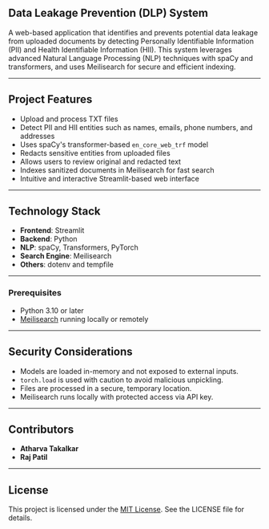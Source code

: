 ## Data Leakage Prevention (DLP) System

A web-based application that identifies and prevents potential data leakage from uploaded documents by detecting Personally Identifiable Information (PII) and Health Identifiable Information (HII). This system leverages advanced Natural Language Processing (NLP) techniques with spaCy and transformers, and uses Meilisearch for secure and efficient indexing.

---

## Project Features

- Upload and process TXT files
- Detect PII and HII entities such as names, emails, phone numbers, and addresses
- Uses spaCy's transformer-based `en_core_web_trf` model
- Redacts sensitive entities from uploaded files
- Allows users to review original and redacted text
- Indexes sanitized documents in Meilisearch for fast search
- Intuitive and interactive Streamlit-based web interface

---

## Technology Stack

- **Frontend**: Streamlit
- **Backend**: Python
- **NLP**: spaCy, Transformers, PyTorch
- **Search Engine**: Meilisearch
- **Others**: dotenv and tempfile

---

### Prerequisites

- Python 3.10 or later
- [Meilisearch](https://www.meilisearch.com/docs/learn/getting_started/installation/) running locally or remotely

---

## Security Considerations

* Models are loaded in-memory and not exposed to external inputs.
* `torch.load` is used with caution to avoid malicious unpickling.
* Files are processed in a secure, temporary location.
* Meilisearch runs locally with protected access via API key.

---

## Contributors

* **Atharva Takalkar**
* **Raj Patil**

---

## License

This project is licensed under the [MIT License](LICENSE). See the LICENSE file for details.
